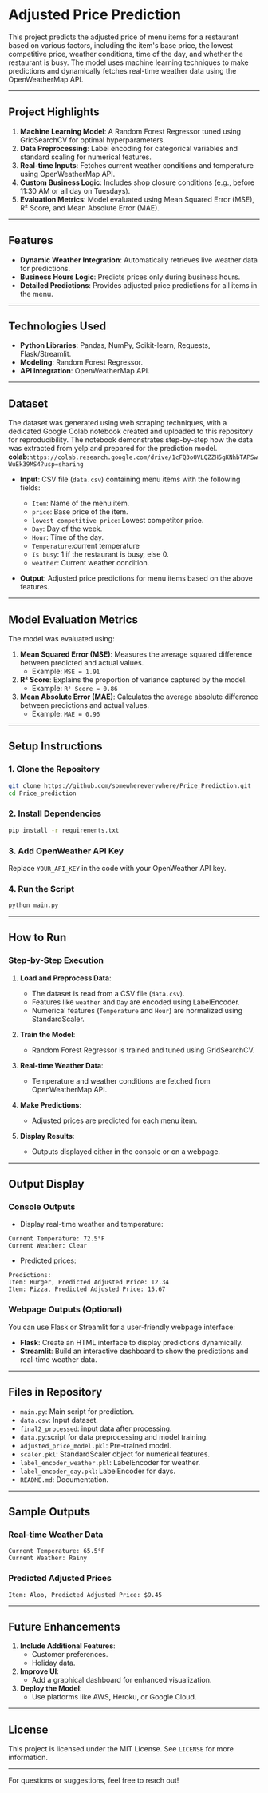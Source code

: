 # Adjusted Price Prediction

This project predicts the adjusted price of menu items for a restaurant based on various factors, including the item's base price, the lowest competitive price, weather conditions, time of the day, and whether the restaurant is busy. The model uses machine learning techniques to make predictions and dynamically fetches real-time weather data using the OpenWeatherMap API.

---

## **Project Highlights**

1. **Machine Learning Model**: A Random Forest Regressor tuned using GridSearchCV for optimal hyperparameters.
2. **Data Preprocessing**: Label encoding for categorical variables and standard scaling for numerical features.
3. **Real-time Inputs**: Fetches current weather conditions and temperature using OpenWeatherMap API.
4. **Custom Business Logic**: Includes shop closure conditions (e.g., before 11:30 AM or all day on Tuesdays).
5. **Evaluation Metrics**: Model evaluated using Mean Squared Error (MSE), R² Score, and Mean Absolute Error (MAE).

---

## **Features**

- **Dynamic Weather Integration**: Automatically retrieves live weather data for predictions.
- **Business Hours Logic**: Predicts prices only during business hours.
- **Detailed Predictions**: Provides adjusted price predictions for all items in the menu.

---

## **Technologies Used**

- **Python Libraries**: Pandas, NumPy, Scikit-learn, Requests, Flask/Streamlit.
- **Modeling**: Random Forest Regressor.
- **API Integration**: OpenWeatherMap API.

---

## **Dataset**
The dataset was generated using web scraping techniques, with a dedicated Google Colab notebook created and uploaded to this repository for reproducibility. The notebook demonstrates step-by-step how the data was extracted from yelp and prepared for the prediction model.
**colab**:`https://colab.research.google.com/drive/1cFQ3oOVLQZZH5gKNhbTAPSwWuEk39MS4?usp=sharing`


- **Input**: CSV file (`data.csv`) containing menu items with the following fields:

  - `Item`: Name of the menu item.
  - `price`: Base price of the item.
  - `lowest competitive price`: Lowest competitor price.
  - `Day`: Day of the week.
  - `Hour`: Time of the day.
  - `Temperature`:current temperature
  - `Is busy`: 1 if the restaurant is busy, else 0.
  - `weather`: Current weather condition.

- **Output**: Adjusted price predictions for menu items based on the above features.

---

## **Model Evaluation Metrics**

The model was evaluated using:

1. **Mean Squared Error (MSE)**: Measures the average squared difference between predicted and actual values.
   - Example: `MSE = 1.91`
2. **R² Score**: Explains the proportion of variance captured by the model.
   - Example: `R² Score = 0.86`
3. **Mean Absolute Error (MAE)**: Calculates the average absolute difference between predictions and actual values.
   - Example: `MAE = 0.96`

---

## **Setup Instructions**

### **1. Clone the Repository**

```bash
git clone https://github.com/somewhereverywhere/Price_Prediction.git
cd Price_prediction
```

### **2. Install Dependencies**

```bash
pip install -r requirements.txt
```

### **3. Add OpenWeather API Key**

Replace `YOUR_API_KEY` in the code with your OpenWeather API key.

### **4. Run the Script**

```bash
python main.py
```

---

## **How to Run**

### **Step-by-Step Execution**

1. **Load and Preprocess Data**:

   - The dataset is read from a CSV file (`data.csv`).
   - Features like `weather` and `Day` are encoded using LabelEncoder.
   - Numerical features (`Temperature` and `Hour`) are normalized using StandardScaler.

2. **Train the Model**:

   - Random Forest Regressor is trained and tuned using GridSearchCV.

3. **Real-time Weather Data**:

   - Temperature and weather conditions are fetched from OpenWeatherMap API.

4. **Make Predictions**:

   - Adjusted prices are predicted for each menu item.

5. **Display Results**:

   - Outputs displayed either in the console or on a webpage.

---

## **Output Display**

### **Console Outputs**

- Display real-time weather and temperature:

```plaintext
Current Temperature: 72.5°F
Current Weather: Clear
```

- Predicted prices:

```plaintext
Predictions:
Item: Burger, Predicted Adjusted Price: 12.34
Item: Pizza, Predicted Adjusted Price: 15.67
```

### **Webpage Outputs (Optional)**

You can use Flask or Streamlit for a user-friendly webpage interface:

- **Flask**: Create an HTML interface to display predictions dynamically.
- **Streamlit**: Build an interactive dashboard to show the predictions and real-time weather data.

---

## **Files in Repository**

- `main.py`: Main script for prediction.
- `data.csv`: Input dataset.
- `final2_processed`: input data after processing.
- `data.py`:script for data preprocessing and model training.
- `adjusted_price_model.pkl`: Pre-trained model.
- `scaler.pkl`: StandardScaler object for numerical features.
- `label_encoder_weather.pkl`: LabelEncoder for weather.
- `label_encoder_day.pkl`: LabelEncoder for days.
- `README.md`: Documentation.

---

## **Sample Outputs**

### **Real-time Weather Data**

```plaintext
Current Temperature: 65.5°F
Current Weather: Rainy
```

### **Predicted Adjusted Prices**

```plaintext
Item: Aloo, Predicted Adjusted Price: $9.45
```

---

## **Future Enhancements**

1. **Include Additional Features**:
   - Customer preferences.
   - Holiday data.
2. **Improve UI**:
   - Add a graphical dashboard for enhanced visualization.
3. **Deploy the Model**:
   - Use platforms like AWS, Heroku, or Google Cloud.

---

## **License**

This project is licensed under the MIT License. See `LICENSE` for more information.

---

For questions or suggestions, feel free to reach out!




